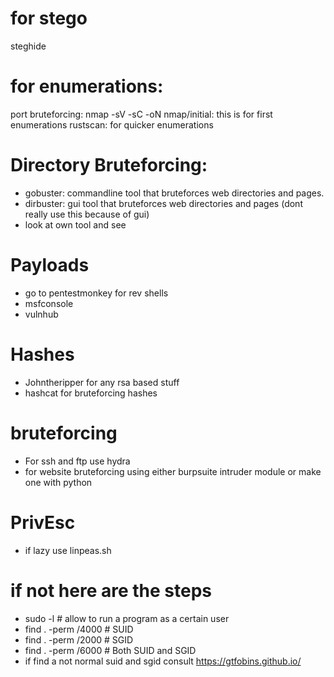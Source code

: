 


# for stego

steghide



# for enumerations:

port bruteforcing:
nmap -sV -sC -oN nmap/initial: this is for first enumerations
rustscan: for quicker enumerations

# Directory Bruteforcing:
 - gobuster: commandline tool that bruteforces web directories and pages.
 - dirbuster: gui tool that bruteforces web directories and pages (dont really use this because of gui)
 - look at own tool and see 

# Payloads
- go to pentestmonkey for rev shells
- msfconsole 
- vulnhub

# Hashes
 - Johntheripper for any rsa based stuff
 - hashcat for bruteforcing hashes
 
 # bruteforcing 
 - For ssh and ftp use hydra
 - for website bruteforcing using either burpsuite intruder module or make one with python

# PrivEsc
 - if lazy use linpeas.sh
 # if not here are the steps
 - sudo -l # allow to run a program as a certain user
 - find . -perm /4000  # SUID   
 - find . -perm /2000  # SGID
 - find . -perm /6000  # Both SUID and SGID
 - if find a not normal suid and sgid consult https://gtfobins.github.io/
  


